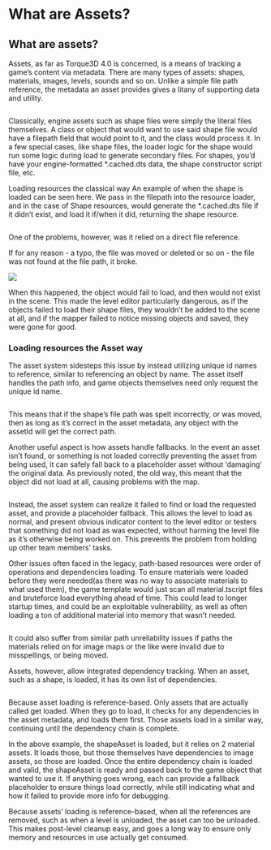 # What are Assets?

## What are assets?&#x20;

Assets, as far as Torque3D 4.0 is concerned, is a means of tracking a game’s content via metadata. There are many types of assets: shapes, materials, images, levels, sounds and so on. Unlike a simple file path reference, the metadata an asset provides gives a litany of supporting data and utility.

<figure><img src="https://lh4.googleusercontent.com/UA4HpjXAk6LHE2Ds-Bc3xOr6gwgUeo9vEevNgn4TYArUxXR0Hq73ROqaE8HkEowfftvp-KbR6J5kE5KgLQ7vfalmTeYbXm_efvjC4CQS9Bk3IlV1a9MJtII8rLpow_gPIjgBkiD2qqsiSM4u4eh2ViciRjmEc3WoMW0LbEGdZLbA9iYnovRDDQpl" alt=""><figcaption></figcaption></figure>

Classically, engine assets such as shape files were simply the literal files themselves. A class or object that would want to use said shape file would have a filepath field that would point to it, and the class would process it. In a few special cases, like shape files, the loader logic for the shape would run some logic during load to generate secondary files. For shapes, you’d have your engine-formatted \*.cached.dts data, the shape constructor script file, etc.

Loading resources the classical way An example of when the shape is loaded can be seen here. We pass in the filepath into the resource loader, and in the case of Shape resources, would generate the \*.cached.dts file if it didn’t exist, and load it if/when it did, returning the shape resource.

<figure><img src="https://lh6.googleusercontent.com/5j9g_J9mWaJDT2yoL15AjTA9eVWMpsUt_ZefYidBAv4t5b2_s8nVe8N9xbpzizHdzAJ7s7auswxJJqXyUZA9isqzu-5Ans8pwzowi-NiNkvCJb-WQ71MlFIE_IxYdO3BRINuZuNiUjRx9WU5vDEoPVwRgnO36dVs4VxRlBSN6PfhwXTGrix_e1-d" alt=""><figcaption></figcaption></figure>

One of the problems, however, was it relied on a direct file reference.

If for any reason - a typo, the file was moved or deleted or so on - the file was not found at the file path, it broke.

![](https://lh3.googleusercontent.com/CZ81LJLCunINHwRSdDX-wj6OYZ6QlcEQfbSjgLzJxHoqgylOI\_fs3vHkMQZsxpDzrl6aT3IAOfc7QSyo75VDZKXl0T4ULboTEzdkh4o5iln0QmB04wCCAS-IiiSbB6w7Z2wlj4cMFpMPad7ChLLQvIo\_\_kjz38kCHWbfArboONIvToKHLRp9OhPf)

When this happened, the object would fail to load, and then would not exist in the scene. This made the level editor particularly dangerous, as if the objects failed to load their shape files, they wouldn’t be added to the scene at all, and if the mapper failed to notice missing objects and saved, they were gone for good.

### Loading resources the Asset way

&#x20;The asset system sidesteps this issue by instead utilizing unique id names to reference, similar to referencing an object by name. The asset itself handles the path info, and game objects themselves need only request the unique id name.

<figure><img src="https://lh3.googleusercontent.com/LBuJK5YaaKTjYqZsrh8lrVp8S8pA_WE5mTLGRZ1IUcwiV2lzqXqKUQzuJus3CYAgnzGdwH_yCJK1Vl8WZfUYW5hwuI8T7N0PdgdCr0lH-r4DWLNfL2D90M5BybEvW49Uw0QJhRY5acv8Ze3NZJsiI8Yad0ANdsa3tfkpKaCUAloP3CoWYgZ9xIWK" alt=""><figcaption></figcaption></figure>

This means that if the shape’s file path was spelt incorrectly, or was moved, then as long as it’s correct in the asset metadata, any object with the assetId will get the correct path.

Another useful aspect is how assets handle fallbacks. In the event an asset isn’t found, or something is not loaded correctly preventing the asset from being used, it can safely fall back to a placeholder asset without ‘damaging’ the original data. As previously noted, the old way, this meant that the object did not load at all, causing problems with the map.

<figure><img src="https://lh4.googleusercontent.com/J9u_OYRbs_OpcnTXihVIR9U1emSnPMRX07_my6TNnEmsk_fNikRKqPFvXMgphX6lh6hC45CO6kQAKjLR5d5o6L3Nzzvd8S8xWbzuStNO_U0TztU2AborvJYcZwBlmqCNh4wyNmmnmeSHuToeQbRICtXdlW7_k8KzUARbYHxrlIAvFZzRUDFOuLIT" alt=""><figcaption></figcaption></figure>

Instead, the asset system can realize it failed to find or load the requested asset, and provide a placeholder fallback. This allows the level to load as normal, and present obvious indicator content to the level editor or testers that something did not load as was expected, without harming the level file as it’s otherwise being worked on. This prevents the problem from holding up other team members’ tasks.

Other issues often faced in the legacy, path-based resources were order of operations and dependencies loading. To ensure materials were loaded before they were needed(as there was no way to associate materials to what used them), the game template would just scan all material.tscript files and bruteforce load everything ahead of time. This could lead to longer startup times, and could be an exploitable vulnerability, as well as often loading a ton of additional material into memory that wasn’t needed.

<figure><img src="https://lh5.googleusercontent.com/JCx5N6It94dZPJ6HGQVz0pzmUK8wD64LRQFNN9NzDoua9QX0-SuHqnBUJHs38nB0EOpPBE4qN8MMZ1m95XUdsH0rt0bIuJia9F-BXZieS63pHQ-kEILu1Vagsd3z0bf8v1ZKt_rVa_0NCsLo2AR7R1lW8T9YInZ84q5Ip49c33R5d-Fr04uYP03r" alt=""><figcaption></figcaption></figure>

It could also suffer from similar path unreliability issues if paths the materials relied on for image maps or the like were invalid due to misspellings, or being moved.

Assets, however, allow integrated dependency tracking. When an asset, such as a shape, is loaded, it has its own list of dependencies.

<figure><img src="https://lh4.googleusercontent.com/MXCy26ox9SD22qsTsvzvxdh3NvxXoQ5XrKPSHN-LhML77Tp_El5M6wNUbmJUZT72UUuFTV9qUPdlvB-zwRnhG6ftNnZFBStOlYsn5vM6LAXjPHGWKMKRSRiLFYYJRVHsqqK7qCC4hd82kau0NL0_mkjC91E13pgTAtaTfOQWcWMg9J17ZykowPqw" alt=""><figcaption></figcaption></figure>

Because asset loading is reference-based. Only assets that are actually called get loaded. When they go to load, it checks for any dependencies in the asset metadata, and loads them first. Those assets load in a similar way, continuing until the dependency chain is complete.

In the above example, the shapeAsset is loaded, but it relies on 2 material assets. It loads those, but those themselves have dependencies to image assets, so those are loaded. Once the entire dependency chain is loaded and valid, the shapeAsset is ready and passed back to the game object that wanted to use it. If anything goes wrong, each can provide a fallback placeholder to ensure things load correctly, while still indicating what and how it failed to provide more info for debugging.

Because assets’ loading is reference-based, when all the references are removed, such as when a level is unloaded, the asset can too be unloaded. This makes post-level cleanup easy, and goes a long way to ensure only memory and resources in use actually get consumed.
